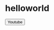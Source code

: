 # helloworld
<!DOCTYPE html>
<html>
  <head>

  </head>

<body>
  <a href="https://www.youtube.com/"><button "text-red": 255, 0 ,0">Youtube</button></a>
</body>
</html>
